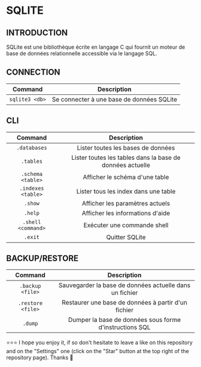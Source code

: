 # SQLITE

## INTRODUCTION
SQLite est une bibliothèque écrite en langage C qui fournit un moteur de base de données relationnelle accessible via le langage SQL.

## CONNECTION
| Command | Description |
| :---: | :---: |
| `sqlite3 <db>` | Se connecter à une base de données SQLite |

## CLI
| Command | Description |
| :---: | :---: |
| `.databases` | Lister toutes les bases de données |
| `.tables` | Lister toutes les tables dans la base de données actuelle |
| `.schema <table>` | Afficher le schéma d'une table |
| `.indexes <table>` | Lister tous les index dans une table |
| `.show` | Afficher les paramètres actuels |
| `.help` | Afficher les informations d'aide |
| `.shell <command>` | Exécuter une commande shell |
| `.exit` | Quitter SQLite |

## BACKUP/RESTORE
| Command | Description |
| :---: | :---: |
| `.backup <file>` | Sauvegarder la base de données actuelle dans un fichier |
| `.restore <file>` | Restaurer une base de données à partir d'un fichier |
| `.dump` | Dumper la base de données sous forme d'instructions SQL |

⭐⭐⭐ I hope you enjoy it, if so don't hesitate to leave a like on this repository and on the "Settings" one (click on the "Star" button at the top right of the repository page). Thanks 🤗
